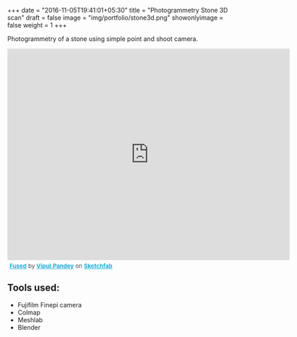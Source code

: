 +++
date = "2016-11-05T19:41:01+05:30"
title = "Photogrammetry Stone 3D scan"
draft = false
image = "img/portfolio/stone3d.png"
showonlyimage = false
weight = 1
+++

Photogrammetry of a stone using simple point and shoot camera.

<div class="sketchfab-embed-wrapper"><iframe width="640" height="480" src="https://sketchfab.com/models/729f22648060461385a2a47825e54ac8/embed" frameborder="0" allow="autoplay; fullscreen; vr" mozallowfullscreen="true" webkitallowfullscreen="true"></iframe>

<p style="font-size: 13px; font-weight: normal; margin: 5px; color: #4A4A4A;">
    <a href="https://sketchfab.com/models/729f22648060461385a2a47825e54ac8?utm_medium=embed&utm_source=website&utm_campaign=share-popup" target="_blank" style="font-weight: bold; color: #1CAAD9;">Fused</a>
    by <a href="https://sketchfab.com/Vipul.Pandey?utm_medium=embed&utm_source=website&utm_campaign=share-popup" target="_blank" style="font-weight: bold; color: #1CAAD9;">Vipul.Pandey</a>
    on <a href="https://sketchfab.com?utm_medium=embed&utm_source=website&utm_campaign=share-popup" target="_blank" style="font-weight: bold; color: #1CAAD9;">Sketchfab</a>
</p>
</div>

## Tools used:


* Fujifilm Finepi camera
* Colmap
* Meshlab
* Blender

